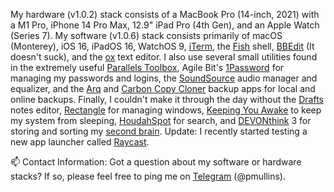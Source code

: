 My hardware (v1.0.2) stack consists of a MacBook Pro (14-inch, 2021) with a M1 Pro, iPhone 14 Pro Max, 12.9" iPad Pro 
(4th Gen), and an Apple Watch (Series 7). My software (v1.0.6) stack consists primarily of macOS (Monterey), iOS 16, 
iPadOS 16, WatchOS 9, [iTerm](https://iterm2.com/), the [Fish](https://github.com/fish-shell/fish-shell) shell, 
[BBEdit](https://www.barebones.com/products/bbedit/) (It doesn't suck), and the [ox](https://github.com/curlpipe/ox) 
text editor. I also use several small utilities found in the extremely useful 
[Parallels Toolbox](https://www.parallels.com/products/toolbox/), Agile Bit's [1Password](https://1password.com/) 
for managing my passwords and logins, the [SoundSource](https://rogueamoeba.com/soundsource/) audio manager and 
equalizer, and the [Arq](https://www.arqbackup.com/) and [Carbon Copy Cloner](https://bombich.com/) backup apps 
for local and online backups. Finally, I couldn't make it through the day without the [Drafts](https://getdrafts.com/) 
notes editor, [Rectangle](https://github.com/rxhanson/Rectangle) for managing windows, 
[Keeping You Awake](https://github.com/newmarcel/KeepingYouAwake) to keep my system from sleeping, 
[HoudahSpot](https://www.houdah.com/houdahSpot/) for search, and 
[DEVONthink](https://www.devontechnologies.com/apps/devonthink) 3 for storing and sorting my 
[second brain](https://en.wikipedia.org/wiki/Second_brain). Update: I recently started testing a new app launcher
called [Raycast](https://www.raycast.com/).

📫 Contact Information: Got a question about my software or hardware stacks? If so, please feel free to ping 
me on [Telegram](https://telegram.org/) (@pmullins).
